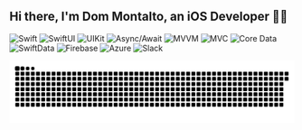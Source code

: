 ## Hi there, I'm Dom Montalto, an iOS Developer 👋🏼

![Swift](https://img.shields.io/badge/Swift-F54A2A?style=for-the-badge&logo=swift&logoColor=white)
![SwiftUI](https://img.shields.io/badge/SwiftUI-FB8C00?style=for-the-badge&logo=swift&logoColor=white)
![UIKit](https://img.shields.io/badge/UIKit-007AFF?style=for-the-badge&logo=apple&logoColor=white)
![Async/Await](https://img.shields.io/badge/Async%2FAwait-FF4500?style=for-the-badge)
![MVVM](https://img.shields.io/badge/MVVM-6C5CE7?style=for-the-badge&logo=swift&logoColor=white)
![MVC](https://img.shields.io/badge/MVC-4CAF50?style=for-the-badge&logo=swift&logoColor=white)
![Core Data](https://img.shields.io/badge/Core%20Data-8e44ad?style=for-the-badge&logo=swift&logoColor=white)
![SwiftData](https://img.shields.io/badge/SwiftData-FF2D55?style=for-the-badge&logo=apple&logoColor=white)
![Firebase](https://img.shields.io/badge/Firebase-FF9800?style=for-the-badge&logo=Firebase&logoColor=white)
![Azure](https://img.shields.io/badge/Azure-0078D4?style=for-the-badge&logo=microsoftazure&logoColor=white)
![Slack](https://img.shields.io/badge/Slack-4A154B?style=for-the-badge&logo=slack&logoColor=white)

<picture>
  <source media="(prefers-color-scheme: dark)" srcset="https://raw.githubusercontent.com/dommontalto/dommontalto/output/github-snake-dark.svg" />
  <source media="(prefers-color-scheme: light)" srcset="https://raw.githubusercontent.com/dommontalto/dommontalto/output/github-snake.svg" />
  <img alt="github-snake" src="https://raw.githubusercontent.com/dommontalto/dommontalto/output/github-snake.svg" />
</picture>

<!--
- 🔭 I’m currently working on ...
- 🌱 I’m currently learning ...
- 👯 I’m looking to collaborate on ...
- 🤔 I’m looking for help with ...
- 💬 Ask me about ...
- 📫 How to reach me: ...
- 😄 Pronouns: ...
- ⚡ Fun fact: ...
-->
